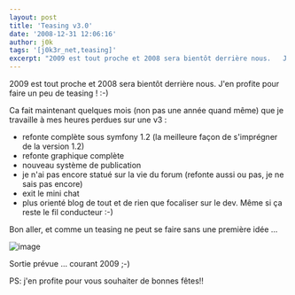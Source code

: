 ```yaml
---
layout: post
title: 'Teasing v3.0'
date: '2008-12-31 12:06:16'
author: j0k
tags: '[j0k3r_net,teasing]'
excerpt: "2009 est tout proche et 2008 sera bientôt derrière nous.   J'en profite pour faire un peu de teasing ! :-)  \n  \nÇa fait maintenant quelques mois (non pas une année quand même) que je travaille à mes heures perdues sur une v3…"
---
```


2009 est tout proche et 2008 sera bientôt derrière nous.   J'en profite pour faire un peu de teasing ! :-)

Ca fait maintenant quelques mois (non pas une année quand même) que je travaille à mes heures perdues sur une v3 :

* refonte complète sous symfony 1.2 (la meilleure façon de s'imprégner de la version 1.2)
* refonte graphique complète
* nouveau système de publication
* je n'ai pas encore statué sur la vie du forum (refonte aussi ou pas, je ne sais pas encore)
* exit le mini chat
* plus orienté blog de tout et de rien que focaliser sur le dev. Même si ça reste le fil conducteur :-)

Bon aller, et comme un teasing ne peut se faire sans une première idée ...

 ![image](http://img255.imageshack.us/img255/4268/teasingzt5tp2.png)

Sortie prévue ... courant 2009 ;-)

PS: j'en profite pour vous souhaiter de bonnes fêtes!!

